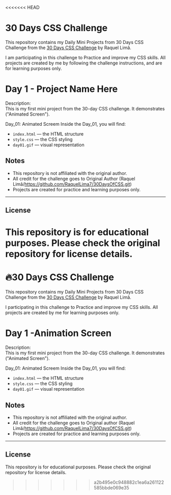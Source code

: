 <<<<<<< HEAD
# 30 Days CSS Challenge 

This repository contains my Daily Mini Projects from 30 Days CSS Challenge from the [30 Days CSS Challenge](https://github.com/RaquelLima7/30DaysOfCSS.git) by Raquel Limâ.

I am participating in this challenge to Practice and improve my CSS skills. All projects are created by me by following the challenge instructions, and are for learning purposes only.

 # Day 1 - Project Name Here

Description:  
This is my first mini project from the 30-day CSS challenge. It demonstrates ("Animated Screen").

Day_01: Animated Screem
Inside the Day_01, you will find:
- `index.html` — the HTML structure
- `style.css` — the CSS styling
- `day01.gif` — visual representation

## Notes

- This repository is not affiliated with the original author.  
- All credit for the challenge goes to Original Author (Raquel Limâ/https://github.com/RaquelLima7/30DaysOfCSS.git)
- Projects are created for practice and learning purposes only.

---

## License

This repository is for educational purposes. Please check the original repository for license details.
=======
# 🔥30 Days CSS Challenge 

This repository contains my Daily Mini Projects from 30 Days CSS Challenge from the [30 Days CSS Challenge](https://github.com/RaquelLima7/30DaysOfCSS.git) by Raquel Limâ.

I participating in this challenge to Practice and improve my CSS skills. All projects are created by me for learning purposes only.

 # Day 1 -Animation Screen

Description:  
This is my first mini project from the 30-day CSS challenge. It demonstrates ("Animated Screen").

Day_01: Animated Screem
Inside the Day_01, you will find:
- `index.html` — the HTML structure
- `style.css` — the CSS styling
- `day01.gif` — visual representation

## Notes

- This repository is not affiliated with the original author.  
- All credit for the challenge goes to Original author (Raquel Limâ/https://github.com/RaquelLima7/30DaysOfCSS.git)
- Projects are created for practice and learning purposes only.

---

## License

This repository is for educational purposes. Please check the original repository for license details.



>>>>>>> a2b495e0c948882c1ea6a261122585bbde069e35
